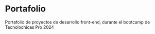 # Portafolio
Portafolio de proyectos de desarrollo front-end, durante el bootcamp de Tecnolochicas Pro 2024
